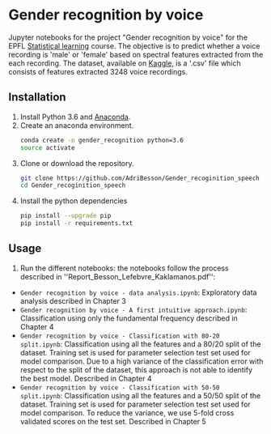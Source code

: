 # Gender recognition by voice
[Statistical learning]:http://edu.epfl.ch/coursebook/fr/statistical-learning-MATH-412$
[Anaconda]:https://anaconda.org/anaconda/python
[Kaggle]:https://www.kaggle.com/primaryobjects/voicegender
Jupyter notebooks for the project "Gender recognition by voice" for the EPFL [Statistical learning] course. The objective is to predict whether a voice recording is 'male' or 'female' based on spectral features extracted from the each recording. The dataset, available on [Kaggle], is a '.csv' file which consists of features extracted 3248 voice recordings.

## Installation
1. Install Python 3.6 and [Anaconda].
1. Create an anaconda environment.
    ```bash
    conda create -n gender_recognition python=3.6
    source activate
    ```
1. Clone or download the repository.
    ```bash
    git clone https://github.com/AdriBesson/Gender_recoginition_speech
    cd Gender_recoginition_speech
    ```
1. Install the python dependencies
    ```bash
    pip install --upgrade pip
    pip install -r requirements.txt
    ```

## Usage
1. Run the different notebooks: the notebooks follow the process described in ''Report_Besson_Lefebvre_Kaklamanos.pdf'':
  * `Gender recognition by voice - data analysis.ipynb`: Exploratory data analysis described in Chapter 3
  * `Gender recognition by voice - A first intuitive approach.ipynb`: Classification using only the fundamental frequency described in Chapter 4
  * `Gender recognition by voice - Classification with 80-20 split.ipynb`: Classification using all the features and a 80/20 split of the dataset. Training set is used for parameter selection test set used for model comparison. Due to a high variance of the classification error with respect to the split of the dataset, this approach is not able to identify the best model. Described in Chapter 4
  * `Gender recognition by voice - Classification with 50-50 split.ipynb`: Classification using all the features and a 50/50 split of the dataset. Training set is used for parameter selection test set used for model comparison. To reduce the variance, we use 5-fold cross validated scores on the test set. Described in Chapter 5
